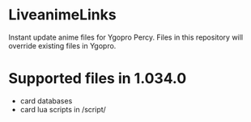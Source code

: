 # LiveanimeLinks
Instant update anime files for Ygopro Percy. Files in this repository will override existing files in Ygopro.

# Supported files in 1.034.0
- card databases
- card lua scripts in /script/

